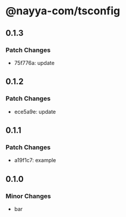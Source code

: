 # @nayya-com/tsconfig

## 0.1.3

### Patch Changes

- 75f776a: update

## 0.1.2

### Patch Changes

- ece5a9e: update

## 0.1.1

### Patch Changes

- a19f1c7: example

## 0.1.0

### Minor Changes

- bar
